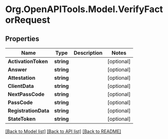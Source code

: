 # Org.OpenAPITools.Model.VerifyFactorRequest

## Properties

Name | Type | Description | Notes
------------ | ------------- | ------------- | -------------
**ActivationToken** | **string** |  | [optional] 
**Answer** | **string** |  | [optional] 
**Attestation** | **string** |  | [optional] 
**ClientData** | **string** |  | [optional] 
**NextPassCode** | **string** |  | [optional] 
**PassCode** | **string** |  | [optional] 
**RegistrationData** | **string** |  | [optional] 
**StateToken** | **string** |  | [optional] 

[[Back to Model list]](../README.md#documentation-for-models) [[Back to API list]](../README.md#documentation-for-api-endpoints) [[Back to README]](../README.md)

